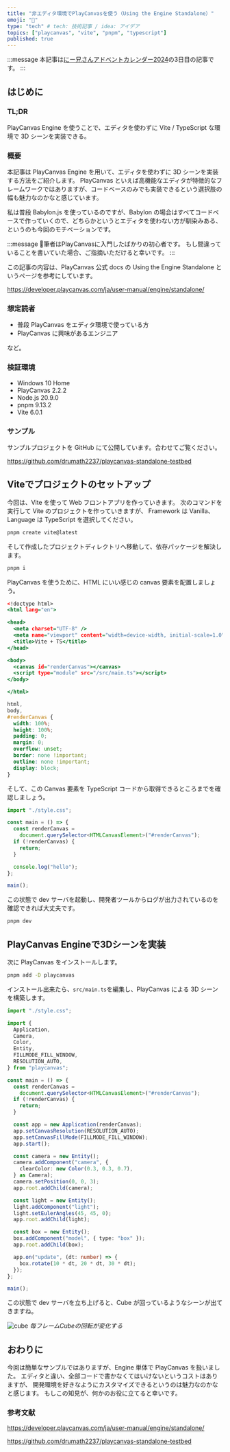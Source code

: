 ```yaml
---
title: "非エディタ環境でPlayCanvasを使う（Using the Engine Standalone）"
emoji: "🥑"
type: "tech" # tech: 技術記事 / idea: アイデア
topics: ["playcanvas", "vite", "pnpm", "typescript"]
published: true
---
```


:::message
本記事は[にー兄さんアドベントカレンダー2024](https://qiita.com/advent-calendar/2024/ninisan-2024)の3日目の記事です。
:::

## はじめに

### TL;DR

PlayCanvas Engine を使うことで、エディタを使わずに Vite / TypeScript な環境で 3D シーンを実装できる。

### 概要

本記事は PlayCanvas Engine を用いて、エディタを使わずに 3D シーンを実装する方法をご紹介します。
PlayCanvas といえば高機能なエディタが特徴的なフレームワークではありますが、コードベースのみでも実装できるという選択肢の幅も魅力なのかなと感じています。

私は普段 Babylon.js を使っているのですが、Babylon の場合はすべてコードベースで作っていくので、どちらかというとエディタを使わない方が馴染みある、というのも今回のモチベーションです。

:::message
🔰筆者はPlayCanvasに入門したばかりの初心者です。
もし間違っていることを書いていた場合、ご指摘いただけると幸いです。
:::

この記事の内容は、PlayCanvas 公式 docs の Using the Engine Standalone というページを参考にしています。

https://developer.playcanvas.com/ja/user-manual/engine/standalone/

### 想定読者

- 普段 PlayCanvas をエディタ環境で使っている方
- PlayCanvas に興味があるエンジニア

など。

### 検証環境

- Windows 10 Home
- PlayCanvas 2.2.2
- Node.js 20.9.0
- pnpm 9.13.2
- Vite 6.0.1

### サンプル

サンプルプロジェクトを GitHub にて公開しています。合わせてご覧ください。

https://github.com/drumath2237/playcanvas-standalone-testbed

## Viteでプロジェクトのセットアップ

今回は、Vite を使って Web フロントアプリを作っていきます。
次のコマンドを実行して Vite のプロジェクトを作っていきますが、
Framework は Vanilla、Language は TypeScript を選択してください。

```sh
pnpm create vite@latest
```

そして作成したプロジェクトディレクトリへ移動して、依存パッケージを解決します。

```sh
pnpm i
```

PlayCanvas を使うために、HTML にいい感じの canvas 要素を配置しましょう。

```html:index.html
<!doctype html>
<html lang="en">

<head>
  <meta charset="UTF-8" />
  <meta name="viewport" content="width=device-width, initial-scale=1.0" />
  <title>Vite + TS</title>
</head>

<body>
  <canvas id="renderCanvas"></canvas>
  <script type="module" src="/src/main.ts"></script>
</body>

</html>
```

```css:src/style.css
html,
body,
#renderCanvas {
  width: 100%;
  height: 100%;
  padding: 0;
  margin: 0;
  overflow: unset;
  border: none !important;
  outline: none !important;
  display: block;
}
```

そして、この Canvas 要素を TypeScript コードから取得できるところまでを確認しましょう。

```ts:src/main.ts
import "./style.css";

const main = () => {
  const renderCanvas =
    document.querySelector<HTMLCanvasElement>("#renderCanvas");
  if (!renderCanvas) {
    return;
  }

  console.log("hello");
};

main();
```

この状態で dev サーバを起動し、開発者ツールからログが出力されているのを確認できれば大丈夫です。

```sh
pnpm dev
```

## PlayCanvas Engineで3Dシーンを実装

次に PlayCanvas をインストールします。

```sh
pnpm add -D playcanvas
```

インストール出来たら、`src/main.ts`を編集し、PlayCanvas による 3D シーンを構築します。

```ts:src/main.ts
import "./style.css";

import {
  Application,
  Camera,
  Color,
  Entity,
  FILLMODE_FILL_WINDOW,
  RESOLUTION_AUTO,
} from "playcanvas";

const main = () => {
  const renderCanvas =
    document.querySelector<HTMLCanvasElement>("#renderCanvas");
  if (!renderCanvas) {
    return;
  }

  const app = new Application(renderCanvas);
  app.setCanvasResolution(RESOLUTION_AUTO);
  app.setCanvasFillMode(FILLMODE_FILL_WINDOW);
  app.start();

  const camera = new Entity();
  camera.addComponent("camera", {
    clearColor: new Color(0.3, 0.3, 0.7),
  } as Camera);
  camera.setPosition(0, 0, 3);
  app.root.addChild(camera);

  const light = new Entity();
  light.addComponent("light");
  light.setEulerAngles(45, 45, 0);
  app.root.addChild(light);

  const box = new Entity();
  box.addComponent("model", { type: "box" });
  app.root.addChild(box);

  app.on("update", (dt: number) => {
    box.rotate(10 * dt, 20 * dt, 30 * dt);
  });
};

main();
```

この状態で dev サーバを立ち上げると、Cube が回っているようなシーンが出てきますね。

![cube](/images/playcanvas-standalone/playcanvas-cc.gif)
*毎フレームCubeの回転が変化する*

## おわりに

今回は簡単なサンプルではありますが、Engine 単体で PlayCanvas を扱いました。
エディタと違い、全部コードで書かなくてはいけないというコストはありますが、
開発環境を好きなようにカスタマイズできるというのは魅力なのかなと感じます。
もしこの知見が、何かのお役に立てると幸いです。

### 参考文献

https://developer.playcanvas.com/ja/user-manual/engine/standalone/

https://github.com/drumath2237/playcanvas-standalone-testbed
